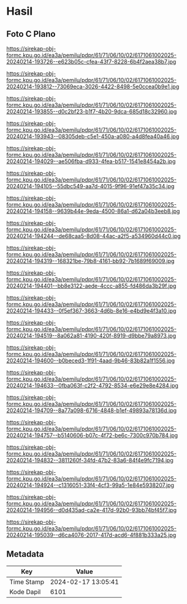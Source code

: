 # Hasil

## Foto C Plano

https://sirekap-obj-formc.kpu.go.id/ea3a/pemilu/pdpr/61/71/06/10/02/6171061002025-20240214-193726--e623b05c-cfea-43f7-8228-6b4f2aea38b7.jpg

https://sirekap-obj-formc.kpu.go.id/ea3a/pemilu/pdpr/61/71/06/10/02/6171061002025-20240214-193812--73069eca-3026-4422-8498-5e0ccea0b9e1.jpg

https://sirekap-obj-formc.kpu.go.id/ea3a/pemilu/pdpr/61/71/06/10/02/6171061002025-20240214-193855--d0c2bf23-b1f7-4b20-9dca-685d18c32960.jpg

https://sirekap-obj-formc.kpu.go.id/ea3a/pemilu/pdpr/61/71/06/10/02/6171061002025-20240214-193943--08305deb-c5e1-450a-a080-a4d8fea40a46.jpg

https://sirekap-obj-formc.kpu.go.id/ea3a/pemilu/pdpr/61/71/06/10/02/6171061002025-20240214-194029--ae506fba-d933-4fea-b517-1541e8454a2b.jpg

https://sirekap-obj-formc.kpu.go.id/ea3a/pemilu/pdpr/61/71/06/10/02/6171061002025-20240214-194105--55dbc549-aa7d-4015-9f96-91ef47a35c34.jpg

https://sirekap-obj-formc.kpu.go.id/ea3a/pemilu/pdpr/61/71/06/10/02/6171061002025-20240214-194158--9639b44e-9eda-4500-86a1-d62a04b3eeb8.jpg

https://sirekap-obj-formc.kpu.go.id/ea3a/pemilu/pdpr/61/71/06/10/02/6171061002025-20240214-194244--de68caa5-8d08-44ac-a2f5-a534960d44c0.jpg

https://sirekap-obj-formc.kpu.go.id/ea3a/pemilu/pdpr/61/71/06/10/02/6171061002025-20240214-194319--168321be-79b8-4161-bb92-7b1689f69009.jpg

https://sirekap-obj-formc.kpu.go.id/ea3a/pemilu/pdpr/61/71/06/10/02/6171061002025-20240214-194401--bb8e3122-aede-4ccc-a855-fd486da3b29f.jpg

https://sirekap-obj-formc.kpu.go.id/ea3a/pemilu/pdpr/61/71/06/10/02/6171061002025-20240214-194433--0f5ef367-3663-4d6b-8e16-e4bd9e4f3a10.jpg

https://sirekap-obj-formc.kpu.go.id/ea3a/pemilu/pdpr/61/71/06/10/02/6171061002025-20240214-194519--8a062a81-4190-420f-8919-d9bbe79a8973.jpg

https://sirekap-obj-formc.kpu.go.id/ea3a/pemilu/pdpr/61/71/06/10/02/6171061002025-20240214-194600--b0beced3-1f91-4aad-9b46-83b82a1f1556.jpg

https://sirekap-obj-formc.kpu.go.id/ea3a/pemilu/pdpr/61/71/06/10/02/6171061002025-20240214-194633--0fba063f-c2f2-4792-8534-e6e29e8e4284.jpg

https://sirekap-obj-formc.kpu.go.id/ea3a/pemilu/pdpr/61/71/06/10/02/6171061002025-20240214-194709--8a77a098-6716-4848-b1ef-49893a78136d.jpg

https://sirekap-obj-formc.kpu.go.id/ea3a/pemilu/pdpr/61/71/06/10/02/6171061002025-20240214-194757--b5140606-b07c-4f72-be6c-7300c970b784.jpg

https://sirekap-obj-formc.kpu.go.id/ea3a/pemilu/pdpr/61/71/06/10/02/6171061002025-20240214-194832--3811260f-34fd-47b2-83a6-84f4e9fc7194.jpg

https://sirekap-obj-formc.kpu.go.id/ea3a/pemilu/pdpr/61/71/06/10/02/6171061002025-20240214-194924--c1316051-33f4-4cf3-99a5-1e84e5938207.jpg

https://sirekap-obj-formc.kpu.go.id/ea3a/pemilu/pdpr/61/71/06/10/02/6171061002025-20240214-194956--d0d435ad-ca2e-417d-92b0-93bb74bf45f7.jpg

https://sirekap-obj-formc.kpu.go.id/ea3a/pemilu/pdpr/61/71/06/10/02/6171061002025-20240214-195039--d6ca4076-2017-417d-acd6-4f881b333a25.jpg


## Metadata

| Key        | Value               |
| ---------- | ------------------- |
| Time Stamp | 2024-02-17 13:05:41 |
| Kode Dapil | 6101                |



